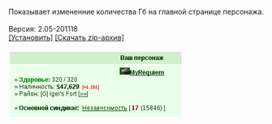 Показывает измененние количества Гб на главной странице персонажа.
<br>
<br>
Версия: 2.05-201118
<br>
[[Установить]](https://raw.githubusercontent.com/MyRequiem/comfortablePlayingInGW/master/separatedScripts/GbCounter/gbCounter.user.js) [[Скачать zip-архив]](https://raw.githubusercontent.com/MyRequiem/comfortablePlayingInGW/master/separatedScripts/GbCounter/gbCounter.user.js.zip)
<br>
<br>
![GbCounter](https://raw.githubusercontent.com/MyRequiem/comfortablePlayingInGW/master/imgs/GbCounter/screen.png)
<br>
